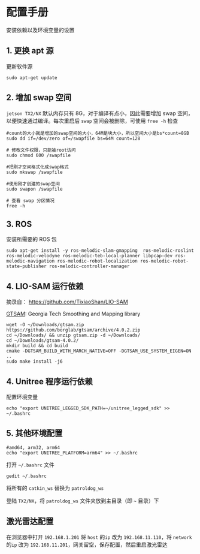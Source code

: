 # 配置手册

安装依赖以及环境变量的设置

## 1. 更换 apt 源


更新软件源

```
sudo apt-get update
```

## 2. 增加 swap 空间

`jetson TX2/NX` 默认内存只有 8G，对于编译有点小，因此需要增加 swap 空间，以便快速通过编译。每次重启后 `swap` 空间会被删除，可使用 `free -h` 检查

```
#count的大小就是增加的swap空间的大小，64M是块大小，所以空间大小是bs*count=8GB
sudo dd if=/dev/zero of=/swapfile bs=64M count=128

# 修改文件权限，只能被root访问
sudo chmod 600 /swapfile

#把刚才空间格式化成swap格式
sudo mkswap /swapfile

#使用刚才创建的swap空间
sudo swapon /swapfile

# 查看 swap 分区情况
free -h
```

## 3. ROS

安装所需要的 ROS 包

```
sudo apt-get install -y ros-melodic-slam-gmapping  ros-melodic-roslint ros-melodic-velodyne ros-melodic-teb-local-planner libpcap-dev ros-melodic-navigation ros-melodic-robot-localization ros-melodic-robot-state-publisher ros-melodic-controller-manager
```

## 4. LIO-SAM 运行依赖

摘录自： https://github.com/TixiaoShan/LIO-SAM

[GTSAM](https://github.com/borglab/gtsam/releases): Georgia Tech Smoothing and Mapping library

```
wget -O ~/Downloads/gtsam.zip https://github.com/borglab/gtsam/archive/4.0.2.zip
cd ~/Downloads/ && unzip gtsam.zip -d ~/Downloads/
cd ~/Downloads/gtsam-4.0.2/
mkdir build && cd build
cmake -DGTSAM_BUILD_WITH_MARCH_NATIVE=OFF -DGTSAM_USE_SYSTEM_EIGEN=ON ..
sudo make install -j6
```

## 4. Unitree 程序运行依赖

配置环境变量
```
echo "export UNITREE_LEGGED_SDK_PATH=~/unitree_legged_sdk" >> ~/.bashrc

```

## 5. 其他环境配置

```
#amd64, arm32, arm64
echo "export UNITREE_PLATFORM=arm64" >> ~/.bashrc
```

打开 `~/.bashrc` 文件

```
gedit ~/.bashrc
```

将所有的 `catkin_ws` 替换为 `patroldog_ws`

登陆 `TX2/NX`，将 `patroldog_ws` 文件夹放到主目录（即 `~` 目录）下

## 激光雷达配置

在浏览器中打开 `192.168.1.201` 将 `host` 的`ip` 改为 `192.168.11.110`，将 `network` 的`ip` 改为 `192.168.11.201`，网关留空，保存配置，然后重启激光雷达
